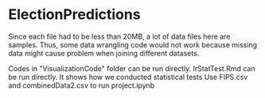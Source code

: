 # ElectionPredictions
Since each file had to be less than 20MB, a lot of data files here are samples.
Thus, some data wrangling code would not work because missing data might cause problem when joining different datasets.

Codes in "VisualizationCode" folder can be run directly.
lrStatTest.Rmd can be run directly. It shows how we conducted statistical tests
Use FIPS.csv and combinedData2.csv to run project.ipynb
